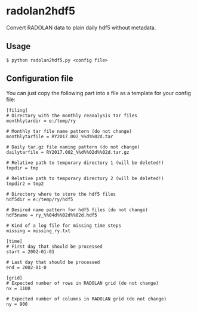 # radolan2hdf5

Convert RADOLAN data to plain daily hdf5 without metadata.

## Usage

`$ python radolan2hdf5.py <config file>`

## Configuration file

You can just copy the following part into a file as a template for your config file:

```
[filing]
# Directory with the monthly reanalysis tar files
monthlytardir = e:/temp/ry

# Monthly tar file name pattern (do not change)
monthlytarfile = RY2017.002_%%d%%02d.tar

# Daily tar.gz file naming pattern (do not change)
dailytarfile = RY2017.002_%%d%%02d%%02d.tar.gz

# Relative path to temporary directory 1 (will be deleted!)
tmpdir = tmp

# Relative path to temporary directory 2 (will be deleted!)
tmpdir2 = tmp2

# Directory where to store the hdf5 files
hdf5dir = e:/temp/ry/hdf5

# Desired name pattern for hdf5 files (do not change)
hdf5name = ry_%%04d%%02d%%02d.hdf5

# Kind of a log file for missing time steps
missing = missing_ry.txt

[time]
# First day that should be processed
start = 2002-01-01

# Last day that should be processed
end = 2002-01-0

[grid]
# Expected number of rows in RADOLAN grid (do not change)
nx = 1100

# Expected number of columns in RADOLAN grid (do not change)
ny = 900
```